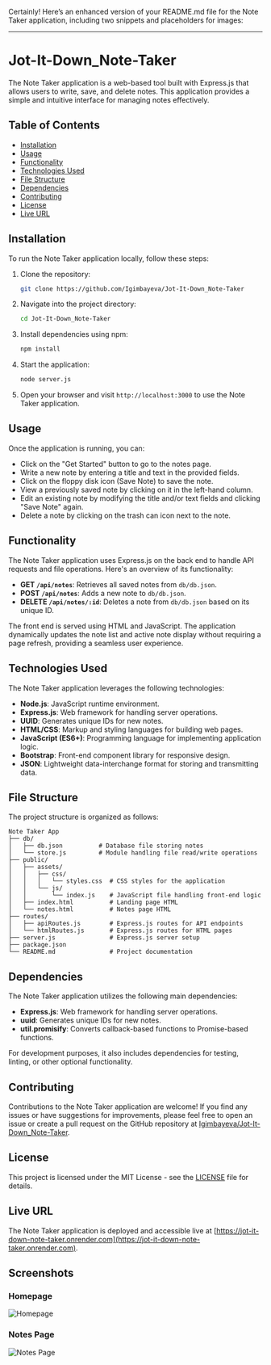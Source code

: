 Certainly! Here’s an enhanced version of your README.md file for the Note Taker application, including two snippets and placeholders for images:

---

# Jot-It-Down_Note-Taker

The Note Taker application is a web-based tool built with Express.js that allows users to write, save, and delete notes. This application provides a simple and intuitive interface for managing notes effectively.

## Table of Contents

- [Installation](#installation)
- [Usage](#usage)
- [Functionality](#functionality)
- [Technologies Used](#technologies-used)
- [File Structure](#file-structure)
- [Dependencies](#dependencies)
- [Contributing](#contributing)
- [License](#license)
- [Live URL](#live-url)

## Installation

To run the Note Taker application locally, follow these steps:

1. Clone the repository:

   ```bash
   git clone https://github.com/Igimbayeva/Jot-It-Down_Note-Taker
   ```

2. Navigate into the project directory:

   ```bash
   cd Jot-It-Down_Note-Taker
   ```

3. Install dependencies using npm:

   ```bash
   npm install
   ```

4. Start the application:

   ```bash
   node server.js
   ```

5. Open your browser and visit `http://localhost:3000` to use the Note Taker application.

## Usage

Once the application is running, you can:

- Click on the "Get Started" button to go to the notes page.
- Write a new note by entering a title and text in the provided fields.
- Click on the floppy disk icon (Save Note) to save the note.
- View a previously saved note by clicking on it in the left-hand column.
- Edit an existing note by modifying the title and/or text fields and clicking "Save Note" again.
- Delete a note by clicking on the trash can icon next to the note.

## Functionality

The Note Taker application uses Express.js on the back end to handle API requests and file operations. Here's an overview of its functionality:

- **GET `/api/notes`**: Retrieves all saved notes from `db/db.json`.
- **POST `/api/notes`**: Adds a new note to `db/db.json`.
- **DELETE `/api/notes/:id`**: Deletes a note from `db/db.json` based on its unique ID.

The front end is served using HTML and JavaScript. The application dynamically updates the note list and active note display without requiring a page refresh, providing a seamless user experience.

## Technologies Used

The Note Taker application leverages the following technologies:

- **Node.js**: JavaScript runtime environment.
- **Express.js**: Web framework for handling server operations.
- **UUID**: Generates unique IDs for new notes.
- **HTML/CSS**: Markup and styling languages for building web pages.
- **JavaScript (ES6+)**: Programming language for implementing application logic.
- **Bootstrap**: Front-end component library for responsive design.
- **JSON**: Lightweight data-interchange format for storing and transmitting data.

## File Structure

The project structure is organized as follows:

```
Note Taker App
├── db/
│   ├── db.json          # Database file storing notes
│   └── store.js         # Module handling file read/write operations
├── public/
│   ├── assets/
│   │   ├── css/
│   │   │   └── styles.css  # CSS styles for the application
│   │   └── js/
│   │       └── index.js    # JavaScript file handling front-end logic
│   ├── index.html          # Landing page HTML
│   └── notes.html          # Notes page HTML
├── routes/
│   ├── apiRoutes.js        # Express.js routes for API endpoints
│   └── htmlRoutes.js       # Express.js routes for HTML pages
├── server.js               # Express.js server setup
├── package.json
└── README.md               # Project documentation
```

## Dependencies

The Note Taker application utilizes the following main dependencies:

- **Express.js**: Web framework for handling server operations.
- **uuid**: Generates unique IDs for new notes.
- **util.promisify**: Converts callback-based functions to Promise-based functions.

For development purposes, it also includes dependencies for testing, linting, or other optional functionality.

## Contributing

Contributions to the Note Taker application are welcome! If you find any issues or have suggestions for improvements, please feel free to open an issue or create a pull request on the GitHub repository at [Igimbayeva/Jot-It-Down_Note-Taker](https://github.com/Igimbayeva/Jot-It-Down_Note-Taker).

## License

This project is licensed under the MIT License - see the [LICENSE](LICENSE) file for details.

## Live URL

The Note Taker application is deployed and accessible live at [https://jot-it-down-note-taker.onrender.com](https://jot-it-down-note-taker.onrender.com).

## Screenshots

### Homepage

![Homepage](https://github.com/Igimbayeva/Jot-It-Down_Note-Taker/tree/main/public/assets/pic1.png)

### Notes Page

![Notes Page](https://github.com/Igimbayeva/Jot-It-Down_Note-Taker/tree/main/public/assets/pic2.png)

